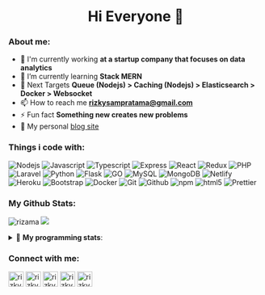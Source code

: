 
<!--
**rizama/rizama** is a ✨ _special_ ✨ repository because its `README.md` (this file) appears on your GitHub profile.

Here are some ideas to get you started:

- 🔭 I’m currently working on ...
- 🌱 I’m currently learning ...
- 👯 I’m looking to collaborate on **any kind of web dev and backend dev**
- 🤝 I’m looking for help with **any kind of web dev and backend dev**
- 💬 Ask me about ...
- 📫 How to reach me: ...
- 😄 Pronouns: ...
- ⚡ Fun fact: ...
-->

<h1 align="center">Hi Everyone 👋</h1>

### About me:
- 🔭 I'm currently working **at a startup company that focuses on data analytics**
- 🌱 I’m currently learning **Stack MERN**
- 🎯 Next Targets **Queue (Nodejs) > Caching (Nodejs) > Elasticsearch > Docker > Websocket**
- 📫 How to reach me **rizkysampratama@gmail.com**
- ⚡ Fun fact **Something new creates new problems**
- 👋 My personal [blog site](https://rizkysamp.web.id/)

### Things i code with:
<p>
    <img alt="Nodejs" src="https://img.shields.io/badge/Node.js-43853D?style=flat-square&logo=node.js&logoColor=white"/>
    <img alt="Javascript" src="https://img.shields.io/badge/JavaScript-F7DF1E?style=flat-square&logo=javascript&logoColor=black"/>
    <img alt="Typescript" src="https://img.shields.io/badge/TypeScript-007ACC?style=flat-square&logo=typescript&logoColor=white"/>
    <img alt="Express" src="https://img.shields.io/badge/Express.js-404D59?style=flat-square"/>
    <img alt="React" src="https://img.shields.io/badge/React-20232A?style=flat-square&logo=react&logoColor=61DAFB"/>
    <img alt="Redux" src="https://img.shields.io/badge/Redux-593D88?style=flat-square&logo=redux&logoColor=white"/>
    <img alt="PHP" src="https://img.shields.io/badge/PHP-777BB4?style=flat-square&logo=php&logoColor=white"/>
    <img alt="Laravel" src="https://img.shields.io/badge/Laravel-FF2D20?style=flat-square&logo=laravel&logoColor=white"/>
    <img alt="Python" src="https://img.shields.io/badge/Python-3776AB?style=flat-square&logo=python&logoColor=white"/>
    <img alt="Flask" src="https://img.shields.io/badge/Flask-000000?style=flat-square&logo=flask&logoColor=white"/>
    <img alt="GO" src="https://img.shields.io/badge/Go-00ADD8?style=flat-square&logo=go&logoColor=white"/>
    <img alt="MySQL" src="https://img.shields.io/badge/MySQL-00000F?style=flat-square&logo=mysql&logoColor=white"/>
    <img alt="MongoDB" src="https://img.shields.io/badge/MongoDB-4EA94B?style=flat-square&logo=mongodb&logoColor=white"/>
    <img alt="Netlify" src="https://img.shields.io/badge/Netlify-00C7B7?style=flat-square&logo=netlify&logoColor=white"/>
    <img alt="Heroku" src="https://img.shields.io/badge/Heroku-430098?style=flat-square&logo=heroku&logoColor=white"/>
    <img alt="Bootstrap" src="https://img.shields.io/badge/Bootstrap-563D7C?style=flat-square&logo=bootstrap&logoColor=white"/>
    <img alt="Docker" src="https://img.shields.io/badge/Docker-1a73e8?style=flat-square&logo=docker&logoColor=white"/>
    <img alt="Git" src="https://img.shields.io/badge/-Git-F05032?style=flat-square&logo=git&logoColor=white" />
    <img alt="Github" src="https://img.shields.io/badge/-Github-2088FF?style=flat-square&logo=github&logoColor=white" />
    <img alt="npm" src="https://img.shields.io/badge/-NPM-CB3837?style=flat-square&logo=npm&logoColor=white" />
    <img alt="html5" src="https://img.shields.io/badge/-HTML5-E34F26?style=flat-square&logo=html5&logoColor=white" />
    <img alt="Prettier" src="https://img.shields.io/badge/-Prettier-F7B93E?style=flat-square&logo=prettier&logoColor=white" />
</p>

### My Github Stats: 
<p>
<img src="https://github-readme-stats.vercel.app/api?username=rizama&show_icons=true&theme=vue-dark&line_height=27" alt="rizama" />
<img src = "https://github-readme-stats.vercel.app/api/top-langs/?username=rizama&show_icons=true&hide=css,html&theme=vue-dark">
</p>

<details> 
 <summary>🤖 <b>My programming stats</b>: </summary>
<br>

<!--START_SECTION:waka-->
**I'm a Night 🦉** 

```text
🌞 Morning    24 commits     ██░░░░░░░░░░░░░░░░░░░░░░░   7.77% 
🌆 Daytime    67 commits     █████░░░░░░░░░░░░░░░░░░░░   21.68% 
🌃 Evening    211 commits    █████████████████░░░░░░░░   68.28% 
🌙 Night      7 commits      ░░░░░░░░░░░░░░░░░░░░░░░░░   2.27%

```
📅 **I'm Most Productive on Sunday** 

```text
Monday       38 commits     ███░░░░░░░░░░░░░░░░░░░░░░   12.3% 
Tuesday      48 commits     ████░░░░░░░░░░░░░░░░░░░░░   15.53% 
Wednesday    34 commits     ██░░░░░░░░░░░░░░░░░░░░░░░   11.0% 
Thursday     38 commits     ███░░░░░░░░░░░░░░░░░░░░░░   12.3% 
Friday       29 commits     ██░░░░░░░░░░░░░░░░░░░░░░░   9.39% 
Saturday     33 commits     ██░░░░░░░░░░░░░░░░░░░░░░░   10.68% 
Sunday       89 commits     ███████░░░░░░░░░░░░░░░░░░   28.8%

```


📊 **This Week I Spent My Time On** 

```text
⌚︎ Time Zone: Asia/Jakarta

💬 Programming Languages: 
JavaScript               10 hrs 41 mins      ██████████░░░░░░░░░░░░░░░   41.37% 
PHP                      7 hrs               ██████░░░░░░░░░░░░░░░░░░░   27.11% 
Blade Template           4 hrs 34 mins       ████░░░░░░░░░░░░░░░░░░░░░   17.69% 
EJS                      1 hr 7 mins         █░░░░░░░░░░░░░░░░░░░░░░░░   4.32% 
JSON                     1 hr 5 mins         █░░░░░░░░░░░░░░░░░░░░░░░░   4.21%

🔥 Editors: 
VS Code                  25 hrs 49 mins      █████████████████████████   100.0%

💻 Operating System: 
Windows                  25 hrs 49 mins      █████████████████████████   100.0%

```

**I Mostly Code in JavaScript** 

```text
JavaScript               18 repos            ████████████░░░░░░░░░░░░░   50.0% 
Jupyter Notebook         5 repos             ███░░░░░░░░░░░░░░░░░░░░░░   13.89% 
HTML                     4 repos             ██░░░░░░░░░░░░░░░░░░░░░░░   11.11% 
PHP                      4 repos             ██░░░░░░░░░░░░░░░░░░░░░░░   11.11% 
Python                   1 repo              ░░░░░░░░░░░░░░░░░░░░░░░░░   2.78%

```



<!--END_SECTION:waka-->
</details>

### Connect with me:
<p align="left">
<a href="https://twitter.com/rizkysamp" target="blank"><img align="center" src="https://cdn.jsdelivr.net/npm/simple-icons@3.0.1/icons/twitter.svg" alt="rizkysamp" height="30" width="30" /></a>
<a href="https://linkedin.com/in/rizkysamp" target="blank"><img align="center" src="https://cdn.jsdelivr.net/npm/simple-icons@3.0.1/icons/linkedin.svg" alt="rizkysamp" height="30" width="30" /></a>
<a href="https://fb.com/rizkysampratama" target="blank"><img align="center" src="https://cdn.jsdelivr.net/npm/simple-icons@3.0.1/icons/facebook.svg" alt="rizkysampratama" height="30" width="30" /></a>
<a href="https://instagram.com/rizkysamp" target="blank"><img align="center" src="https://cdn.jsdelivr.net/npm/simple-icons@3.0.1/icons/instagram.svg" alt="rizkysamp" height="30" width="30" /></a>  
<a href="https://www.hackerrank.com/rizkysampratama" target="blank"><img align="center" src="https://cdn.jsdelivr.net/npm/simple-icons@3.0.1/icons/hackerrank.svg" alt="rizkysampratama" height="30" width="30" /></a>
</p>
